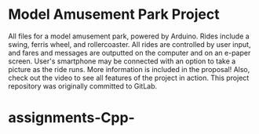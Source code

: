 # Model Amusement Park Project

All files for a model amusement park, powered by Arduino.
Rides include a swing, ferris wheel, and rollercoaster.
All rides are controlled by user input, and fares and messages are outputted on the computer and on an e-paper screen. 
User's smartphone may be connected with an option to take a picture as the ride runs.
More information is included in the proposal! Also, check out the video to see all features of the project in action. This project repository was originally committed to GitLab.
# assignments-Cpp-
